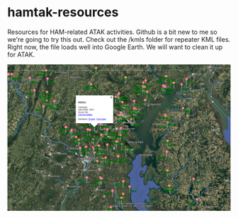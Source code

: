 # hamtak-resources
Resources for HAM-related ATAK activities. Github is a bit new to me so we're going to try this out. Check out the /kmls folder for repeater KML files. Right now, the file loads well into Google Earth. We will want to clean it up for ATAK. 

![google-earth](images/google-earth.png)